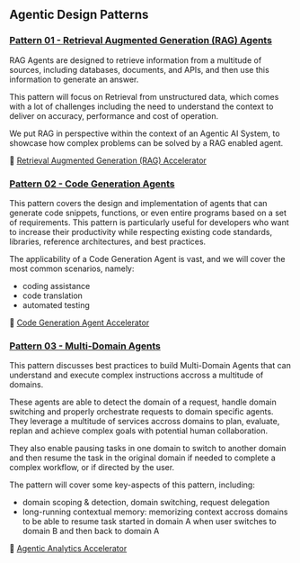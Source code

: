 ## Agentic Design Patterns

### [Pattern 01 - Retrieval Augmented Generation (RAG) Agents](01-rag-agent/README.md)

RAG Agents are designed to retrieve information from a multitude of sources, including databases, documents, and APIs, and then use this information to generate an answer.

This pattern will focus on Retrieval from unstructured data, which comes with a lot of challenges including the need to understand the context to deliver on accuracy, performance and cost of operation.

We put RAG in perspective within the context of an Agentic AI System, to showcase how complex problems can be solved by a RAG enabled agent.

:rocket: [Retrieval Augmented Generation (RAG) Accelerator](../3_accelerators/01-rag-agent/README.md)

### [Pattern 02 - Code Generation Agents](02-code-generation-agent/README.md)

This pattern covers the design and implementation of agents that can generate code snippets, functions, or even entire programs based on a set of requirements. This pattern is particularly useful for developers who want to increase their productivity while respecting existing code standards, libraries, reference architectures, and best practices.

The applicability of a Code Generation Agent is vast, and we will cover the most common scenarios, namely:
- coding assistance
- code translation
- automated testing

:rocket: [Code Generation Agent Accelerator](../3_design_patterns_accelerators/02-code-generation-agent/README.md)

### [Pattern 03 - Multi-Domain Agents](03-multi-domain-agents/README.md)

This pattern discusses best practices to build Multi-Domain Agents that can understand and execute complex instructions accross a multitude of domains.

These agents are able to detect the domain of a request, handle domain switching and properly orchestrate requests to domain specific agents. They leverage a multitude of services accross domains to plan, evaluate, replan and achieve complex goals with potential human collaboration.

They also enable pausing tasks in one domain to switch to another domain and then resume the task in the original domain if needed to complete a complex workflow, or if directed by the user.

The pattern will cover some key-aspects of this pattern, including:
- domain scoping & detection, domain switching, request delegation
- long-running contextual memory: memorizing context accross domains to be able to resume task started in domain A when user switches to domain B and then back to domain A

:rocket: [Agentic Analytics Accelerator](../3_accelerators/03-multi-domain-agents/automating_analytics/README.md)